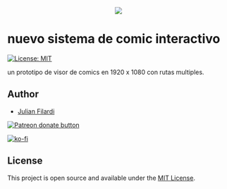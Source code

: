 
<p align="center">
<img  src="https://julif.github.io/red/red/img/roja.png">
</p>


# nuevo sistema de comic interactivo

[![License: MIT](https://img.shields.io/badge/License-MIT-blue.svg)](https://opensource.org/licenses/MIT)

un prototipo de visor de comics en 1920 x 1080 con rutas multiples.

## Author

- [Julian Filardi](http://julifweb.com/)

<a href="https://patreon.com/julif"><img src="https://img.shields.io/endpoint.svg?url=https://shieldsio-patreon.herokuapp.com/julif&style=for-the-badge" alt="Patreon donate button" /> </a>

[![ko-fi](https://www.ko-fi.com/img/githubbutton_sm.svg)](https://ko-fi.com/D1D2YAXE)

## License

This project is open source and available under the [MIT License](LICENSE).



